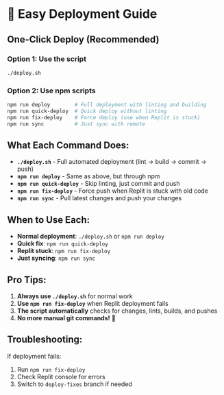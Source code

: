 # 🚀 Easy Deployment Guide

## **One-Click Deploy (Recommended)**

### **Option 1: Use the script**
```bash
./deploy.sh
```

### **Option 2: Use npm scripts**
```bash
npm run deploy        # Full deployment with linting and building
npm run quick-deploy  # Quick deploy without linting
npm run fix-deploy    # Force deploy (use when Replit is stuck)
npm run sync          # Just sync with remote
```

## **What Each Command Does:**

- **`./deploy.sh`** - Full automated deployment (lint → build → commit → push)
- **`npm run deploy`** - Same as above, but through npm
- **`npm run quick-deploy`** - Skip linting, just commit and push
- **`npm run fix-deploy`** - Force push when Replit is stuck with old code
- **`npm run sync`** - Pull latest changes and push your changes

## **When to Use Each:**

- **Normal deployment**: `./deploy.sh` or `npm run deploy`
- **Quick fix**: `npm run quick-deploy`
- **Replit stuck**: `npm run fix-deploy`
- **Just syncing**: `npm run sync`

## **Pro Tips:**

1. **Always use `./deploy.sh`** for normal work
2. **Use `npm run fix-deploy`** when Replit deployment fails
3. **The script automatically** checks for changes, lints, builds, and pushes
4. **No more manual git commands!** 🎉

## **Troubleshooting:**

If deployment fails:
1. Run `npm run fix-deploy`
2. Check Replit console for errors
3. Switch to `deploy-fixes` branch if needed
